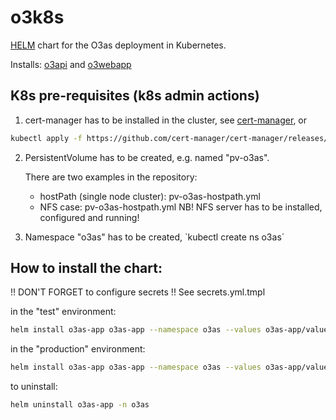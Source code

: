 # o3k8s

[HELM](https://helm.sh/) chart for the O3as deployment in Kubernetes.

Installs: [o3api](https://git.scc.kit.edu/synergy.o3as/o3api) and [o3webapp](https://git.scc.kit.edu/synergy.o3as/o3webapp)

## K8s pre-requisites (k8s admin actions)

1. cert-manager has to be installed in the cluster, see [cert-manager](https://cert-manager.io/docs/), or
```sh
kubectl apply -f https://github.com/cert-manager/cert-manager/releases/download/v1.9.1/cert-manager.yaml
```

2. PersistentVolume has to be created, e.g. named "pv-o3as".

   There are two examples in the repository:
   * hostPath (single node cluster): pv-o3as-hostpath.yml
   * NFS case: pv-o3as-hostpath.yml
   NB! NFS server has to be installed, configured and running!

3. Namespace "o3as" has to be created, `kubectl create ns o3as´

## How to install the chart:

!! DON'T FORGET to configure secrets !! See secrets.yml.tmpl

in the "test" environment:
```sh
helm install o3as-app o3as-app --namespace o3as --values o3as-app/values-test.yaml
```

in the "production" environment:
```sh
helm install o3as-app o3as-app --namespace o3as --values o3as-app/values-prod.yaml
```

to uninstall:
```sh
helm uninstall o3as-app -n o3as
```

